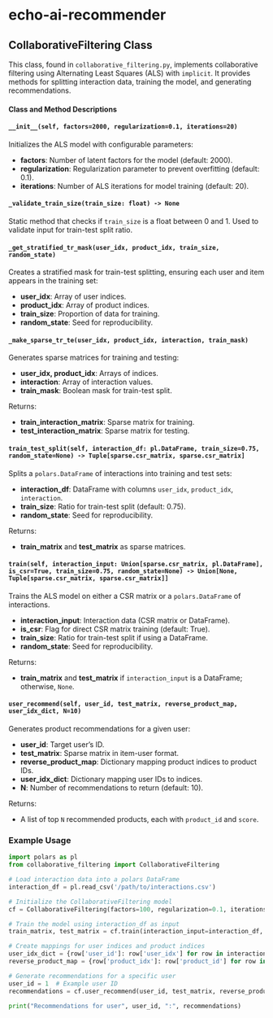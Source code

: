 # echo-ai-recommender

## CollaborativeFiltering Class

This class, found in `collaborative_filtering.py`, implements collaborative filtering using Alternating Least Squares (ALS) with `implicit`. It provides methods for splitting interaction data, training the model, and generating recommendations.

#### Class and Method Descriptions

#### `__init__(self, factors=2000, regularization=0.1, iterations=20)`
Initializes the ALS model with configurable parameters:
- **factors**: Number of latent factors for the model (default: 2000).
- **regularization**: Regularization parameter to prevent overfitting (default: 0.1).
- **iterations**: Number of ALS iterations for model training (default: 20).

#### `_validate_train_size(train_size: float) -> None`
Static method that checks if `train_size` is a float between 0 and 1. Used to validate input for train-test split ratio.

#### `_get_stratified_tr_mask(user_idx, product_idx, train_size, random_state)`
Creates a stratified mask for train-test splitting, ensuring each user and item appears in the training set:
- **user_idx**: Array of user indices.
- **product_idx**: Array of product indices.
- **train_size**: Proportion of data for training.
- **random_state**: Seed for reproducibility.

#### `_make_sparse_tr_te(user_idx, product_idx, interaction, train_mask)`
Generates sparse matrices for training and testing:
- **user_idx, product_idx**: Arrays of indices.
- **interaction**: Array of interaction values.
- **train_mask**: Boolean mask for train-test split.

Returns:
- **train_interaction_matrix**: Sparse matrix for training.
- **test_interaction_matrix**: Sparse matrix for testing.

#### `train_test_split(self, interaction_df: pl.DataFrame, train_size=0.75, random_state=None) -> Tuple[sparse.csr_matrix, sparse.csr_matrix]`
Splits a `polars.DataFrame` of interactions into training and test sets:
- **interaction_df**: DataFrame with columns `user_idx`, `product_idx`, `interaction`.
- **train_size**: Ratio for train-test split (default: 0.75).
- **random_state**: Seed for reproducibility.

Returns:
- **train_matrix** and **test_matrix** as sparse matrices.

#### `train(self, interaction_input: Union[sparse.csr_matrix, pl.DataFrame], is_csr=True, train_size=0.75, random_state=None) -> Union[None, Tuple[sparse.csr_matrix, sparse.csr_matrix]]`
Trains the ALS model on either a CSR matrix or a `polars.DataFrame` of interactions.
- **interaction_input**: Interaction data (CSR matrix or DataFrame).
- **is_csr**: Flag for direct CSR matrix training (default: True).
- **train_size**: Ratio for train-test split if using a DataFrame.
- **random_state**: Seed for reproducibility.

Returns:
- **train_matrix** and **test_matrix** if `interaction_input` is a DataFrame; otherwise, `None`.

#### `user_recommend(self, user_id, test_matrix, reverse_product_map, user_idx_dict, N=10)`
Generates product recommendations for a given user:
- **user_id**: Target user’s ID.
- **test_matrix**: Sparse matrix in item-user format.
- **reverse_product_map**: Dictionary mapping product indices to product IDs.
- **user_idx_dict**: Dictionary mapping user IDs to indices.
- **N**: Number of recommendations to return (default: 10).

Returns:
- A list of top `N` recommended products, each with `product_id` and `score`.

### Example Usage

```python
import polars as pl
from collaborative_filtering import CollaborativeFiltering

# Load interaction data into a polars DataFrame
interaction_df = pl.read_csv('/path/to/interactions.csv')

# Initialize the CollaborativeFiltering model
cf = CollaborativeFiltering(factors=100, regularization=0.1, iterations=15)

# Train the model using interaction_df as input
train_matrix, test_matrix = cf.train(interaction_input=interaction_df, is_csr=False, train_size=0.8, random_state=42)

# Create mappings for user indices and product indices
user_idx_dict = {row['user_id']: row['user_idx'] for row in interaction_df.select(['user_id', 'user_idx']).to_dicts()}
reverse_product_map = {row['product_idx']: row['product_id'] for row in interaction_df.select(['product_id', 'product_idx']).to_dicts()}

# Generate recommendations for a specific user
user_id = 1  # Example user ID
recommendations = cf.user_recommend(user_id, test_matrix, reverse_product_map, user_idx_dict, N=5)

print("Recommendations for user", user_id, ":", recommendations)
```

